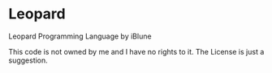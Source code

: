 # Leopard
Leopard Programming Language by iBlune


This code is not owned by me and I have no rights to it. The License is just a suggestion.
